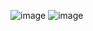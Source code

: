 ![image](https://user-images.githubusercontent.com/52356711/93717529-13cf6a00-fb7f-11ea-8275-a91363199c52.png)
![image](https://user-images.githubusercontent.com/52356711/93717830-f8fdf500-fb80-11ea-9e07-0f0350cc3c9e.png)
